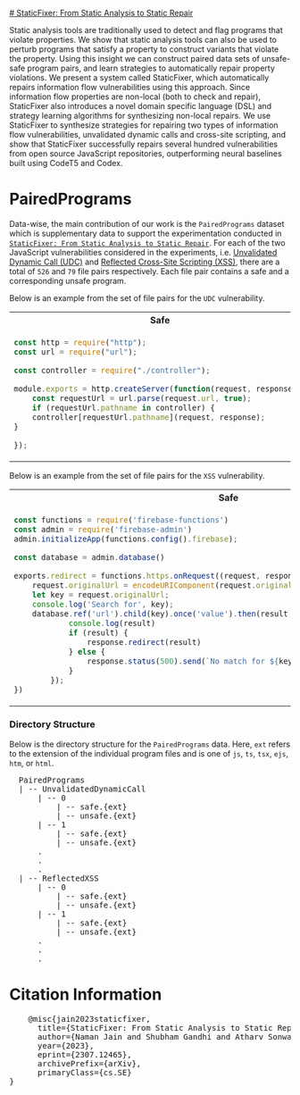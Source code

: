[# StaticFixer: From Static Analysis to Static Repair](https://arxiv.org/abs/2307.12465)

Static analysis tools are traditionally used to detect and flag programs that violate properties. We show that static analysis tools can also be used to perturb programs that satisfy a property to construct variants that violate the property. Using this insight we can construct paired data sets of unsafe-safe program pairs, and learn strategies to automatically repair property violations. We present a system called StaticFixer, which automatically repairs information flow vulnerabilities using this approach. Since information flow properties are non-local (both to check and repair), StaticFixer also introduces a novel domain specific language (DSL) and strategy learning algorithms for synthesizing non-local repairs. We use StaticFixer to synthesize strategies for repairing two types of information flow vulnerabilities, unvalidated dynamic calls and cross-site scripting, and show that StaticFixer successfully repairs several hundred vulnerabilities from open source JavaScript repositories, outperforming neural baselines built using CodeT5 and Codex.

# PairedPrograms
Data-wise, the main contribution of our work is the `PairedPrograms` dataset which is supplementary data to support the experimentation conducted in [`StaticFixer: From Static Analysis to Static Repair`](https://arxiv.org/abs/2307.12465). For each of the two JavaScript vulnerabilities considered in the experiments, i.e. [Unvalidated Dynamic Call (UDC)](https://codeql.github.com/codeql-query-help/javascript/js-unvalidated-dynamic-method-call/) and [Reflected Cross-Site Scripting (XSS)](https://codeql.github.com/codeql-query-help/javascript/js-reflected-xss/), there are a total of `526` and `79` file pairs respectively. 
Each file pair contains a safe and a corresponding unsafe program. 

Below is an example from the set of file pairs for the `UDC` vulnerability. 

<table>
<tr>
<th>Safe</th>
<th>Unsafe</th>
</tr>
<tr>
<td>
  
```javascript {highlight=[8,10]}
const http = require("http");
const url = require("url");

const controller = require("./controller");

module.exports = http.createServer(function(request, response) {
	const requestUrl = url.parse(request.url, true);
	if (requestUrl.pathname in controller) { 
	controller[requestUrl.pathname](request, response);
}

});
```
  
</td>
<td>

```javascript
const http = require("http");
const url = require("url");

const controller = require("./controller");

module.exports = http.createServer(function(request, response) {
	const requestUrl = url.parse(request.url, true);
//     if (requestUrl.pathname in controller) { 
	controller[requestUrl.pathname](request, response);
// }

});
```

</td>
</tr>
</table>

Below is an example from the set of file pairs for the `XSS` vulnerability.

<table>
<tr>
<th>Safe</th>
<th>Unsafe</th>
</tr>
<tr>
<td>
  
```javascript
const functions = require('firebase-functions')
const admin = require('firebase-admin')
admin.initializeApp(functions.config().firebase);

const database = admin.database()

exports.redirect = functions.https.onRequest((request, response) => {
	request.originalUrl = encodeURIComponent(request.originalUrl);
	let key = request.originalUrl;
	console.log('Search for', key);
	database.ref('url').child(key).once('value').then(result => result.val()).then(result => {
            console.log(result)
            if (result) {
                response.redirect(result)
            } else {
                response.status(500).send(`No match for ${key}`)                
            }
        });
})
```
  
</td>
<td>

```javascript
const functions = require('firebase-functions')
const admin = require('firebase-admin')
admin.initializeApp(functions.config().firebase);

const database = admin.database()

exports.redirect = functions.https.onRequest((request, response) => {
	// request.originalUrl = encodeURIComponent(request.originalUrl);
	let key = request.originalUrl;
	console.log('Search for', key);
	database.ref('url').child(key).once('value').then(result => result.val()).then(result => {
            console.log(result)
            if (result) {
                response.redirect(result)
            } else {
                response.status(500).send(`No match for ${key}`)                
            }
        });
})
```

</td>
</tr>
</table>


### Directory Structure
Below is the directory structure for the `PairedPrograms` data. Here, `ext` refers to the extension of the individual program files and is one of `js`, `ts`, `tsx`, `ejs`, `htm`, or `html`.
<pre>
  PairedPrograms
  | -- UnvalidatedDynamicCall
      | -- 0
          | -- safe.{ext}
          | -- unsafe.{ext}
      | -- 1
          | -- safe.{ext}
          | -- unsafe.{ext}
      .
      .
      .
  | -- ReflectedXSS
      | -- 0
          | -- safe.{ext}
          | -- unsafe.{ext}
      | -- 1
          | -- safe.{ext}
          | -- unsafe.{ext}
      .
      .
      .
</pre>

# Citation Information
<pre>
	@misc{jain2023staticfixer,
      title={StaticFixer: From Static Analysis to Static Repair}, 
      author={Naman Jain and Shubham Gandhi and Atharv Sonwane and Aditya Kanade and Nagarajan Natarajan and Suresh Parthasarathy and Sriram Rajamani and Rahul Sharma},
      year={2023},
      eprint={2307.12465},
      archivePrefix={arXiv},
      primaryClass={cs.SE}
}
</pre>
